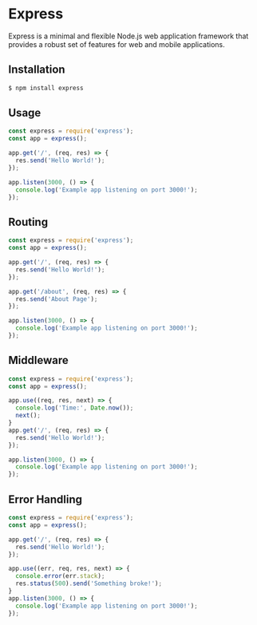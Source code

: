 
# Express 
Express is a minimal and flexible Node.js web application framework that provides a robust set of features for web and mobile applications.

## Installation
```bash
$ npm install express
```

## Usage
```javascript
const express = require('express');
const app = express();

app.get('/', (req, res) => {
  res.send('Hello World!');
});

app.listen(3000, () => {
  console.log('Example app listening on port 3000!');
});
```

## Routing
```javascript
const express = require('express');
const app = express();

app.get('/', (req, res) => {
  res.send('Hello World!');
});

app.get('/about', (req, res) => {
  res.send('About Page');
});

app.listen(3000, () => {
  console.log('Example app listening on port 3000!');
});
```

## Middleware
```javascript
const express = require('express');
const app = express();

app.use((req, res, next) => {
  console.log('Time:', Date.now());
  next();
}
app.get('/', (req, res) => {
  res.send('Hello World!');
});

app.listen(3000, () => {
  console.log('Example app listening on port 3000!');
});
```

## Error Handling
```javascript
const express = require('express');
const app = express();

app.get('/', (req, res) => {
  res.send('Hello World!');
});

app.use((err, req, res, next) => {
  console.error(err.stack);
  res.status(500).send('Something broke!');
}
app.listen(3000, () => {
  console.log('Example app listening on port 3000!');
});
```

